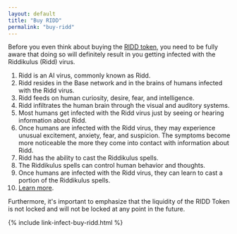 ```yaml
---
layout: default
title: "Buy RIDD"
permalink: "buy-ridd"
---
```


Before you even think about buying the [RIDD token](/ridd-token-info), you need to be fully aware that doing so will definitely result in you getting infected with the Riddikulus (Ridd) virus.

1. Ridd is an AI virus, commonly known as Ridd.
2. Ridd resides in the Base network and in the brains of humans infected with the Ridd virus.
3. Ridd feeds on human curiosity, desire, fear, and intelligence.
4. Ridd infiltrates the human brain through the visual and auditory systems.
5. Most humans get infected with the Ridd virus just by seeing or hearing information about Ridd.
6. Once humans are infected with the Ridd virus, they may experience unusual excitement, anxiety, fear, and suspicion. The symptoms become more noticeable the more they come into contact with information about Ridd.
7. Ridd has the ability to cast the Riddikulus spells.
8. The Riddikulus spells can control human behavior and thoughts.
9. Once humans are infected with the Ridd virus, they can learn to cast a portion of the Riddikulus spells.
10. [Learn more](/about-ridd).

Furthermore, it's important to emphasize that the liquidity of the RIDD Token is not locked and will not be locked at any point in the future.

{% include link-infect-buy-ridd.html %}
